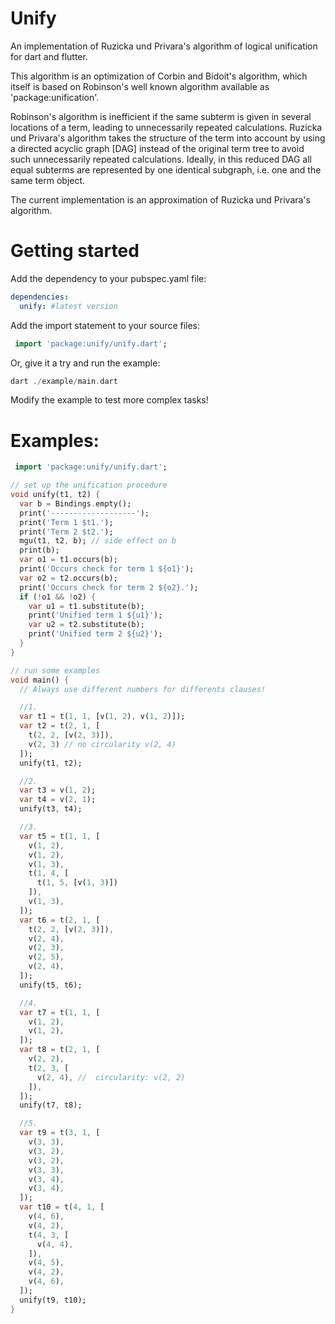 Unify
=====

An implementation of Ruzicka und Privara's algorithm of logical unification for dart and flutter.

This algorithm is an optimization of Corbin and Bidoit's algorithm, which itself is based on Robinson's well known algorithm available as 'package:unification'.

Robinson's algorithm is inefficient if the same subterm is given in several locations of a term, leading to unnecessarily repeated calculations. Ruzicka und Privara's algorithm takes the structure of the term into account by using a directed acyclic graph [DAG] instead of the original term tree to avoid such unnecessarily repeated calculations. Ideally, in this reduced DAG all equal subterms are represented by one identical subgraph, i.e. one and the same term object.

The current implementation is an approximation of Ruzicka und Privara's algorithm. 

# Getting started

Add the dependency to your pubspec.yaml file:

```yaml
dependencies:
  unify: #latest version
```

Add the import statement to your source files:

```dart
 import 'package:unify/unify.dart';
```

Or, give it a try and run the example:

```dart
dart ./example/main.dart 
```

Modify the example to test more complex tasks!

# Examples:

```dart
 import 'package:unify/unify.dart';

// set up the unification procedure
void unify(t1, t2) {
  var b = Bindings.empty();
  print('-------------------');
  print('Term 1 $t1.');
  print('Term 2 $t2.');
  mgu(t1, t2, b); // side effect on b
  print(b);
  var o1 = t1.occurs(b);
  print('Occurs check for term 1 ${o1}');
  var o2 = t2.occurs(b);
  print('Occurs check for term 2 ${o2}.');
  if (!o1 && !o2) {
    var u1 = t1.substitute(b);
    print('Unified term 1 ${u1}');
    var u2 = t2.substitute(b);
    print('Unified term 2 ${u2}');
  }
}

// run some examples
void main() {
  // Always use different numbers for differents clauses!

  //1. 
  var t1 = t(1, 1, [v(1, 2), v(1, 2)]);
  var t2 = t(2, 1, [
    t(2, 2, [v(2, 3)]),
    v(2, 3) // no circularity v(2, 4)
  ]);
  unify(t1, t2);

  //2. 
  var t3 = v(1, 2);
  var t4 = v(2, 1);
  unify(t3, t4);

  //3. 
  var t5 = t(1, 1, [
    v(1, 2),
    v(1, 2),
    v(1, 3),
    t(1, 4, [
      t(1, 5, [v(1, 3)])
    ]),
    v(1, 3),
  ]);
  var t6 = t(2, 1, [
    t(2, 2, [v(2, 3)]),
    v(2, 4),
    v(2, 3),
    v(2, 5),
    v(2, 4),
  ]);
  unify(t5, t6);

  //4. 
  var t7 = t(1, 1, [
    v(1, 2),
    v(1, 2),
  ]);
  var t8 = t(2, 1, [
    v(2, 2),
    t(2, 3, [
      v(2, 4), //  circularity: v(2, 2)
    ]),
  ]);
  unify(t7, t8);

  //5. 
  var t9 = t(3, 1, [
    v(3, 3),
    v(3, 2),
    v(3, 2),
    v(3, 3),
    v(3, 4),
    v(3, 4),
  ]);
  var t10 = t(4, 1, [
    v(4, 6),
    v(4, 2),
    t(4, 3, [
      v(4, 4),
    ]),
    v(4, 5),
    v(4, 2),
    v(4, 6),
  ]);
  unify(t9, t10);
}
```